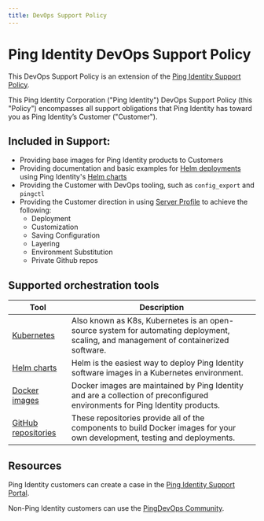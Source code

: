 ```yaml
---
title: DevOps Support Policy
---
```

# Ping Identity DevOps Support Policy

This DevOps Support Policy is an extension of the [Ping Identity Support Policy](https://www.pingidentity.com/en/legal/support-policy.html).

This Ping Identity Corporation ("Ping Identity") DevOps Support Policy (this "Policy") encompasses all support obligations that Ping Identity has toward you as Ping Identity’s Customer ("Customer").

## Included in Support:

* Providing base images for Ping Identity products to Customers
* Providing documentation and basic examples for [Helm deployments](https://helm.pingidentity.com/) using Ping Identity's [Helm charts](https://github.com/pingidentity/helm-charts)
* Providing the Customer with DevOps tooling, such as `config_export` and `pingctl`
* Providing the Customer direction in using [Server Profile](https://devops.pingidentity.com/how-to/containerAnatomy/) to achieve the following:
    * Deployment
    * Customization
    * Saving Configuration
    * Layering
    * Environment Substitution
    * Private Github repos

## Supported orchestration tools

|Tool                                                        |Description                                                                                                                         |
|------------------------------------------------------------|------------------------------------------------------------------------------------------------------------------------------------|
|[Kubernetes](https://kubernetes.io/)                        |Also known as K8s, Kubernetes is an open-source system for automating deployment, scaling, and management of containerized software.|
|[Helm charts](https://helm.pingidentity.com/)               |Helm is the easiest way to deploy Ping Identity software images in a Kubernetes environment.                                        |
|[Docker images](https://hub.docker.com/u/pingidentity)      |Docker images are maintained by Ping Identity and are a collection of preconfigured environments for Ping Identity products.        |
|[GitHub repositories](https://github.com/topics/ping-devops)|These repositories provide all of the components to build Docker images for your own development, testing and deployments.          |

## Resources

Ping Identity customers can create a case in the [Ping Identity Support Portal](https://support.pingidentity.com/s/).

Non-Ping Identity customers can use the [PingDevOps Community](https://support.pingidentity.com/s/topic/0TO1W000000IF30WAG/pingdevops).